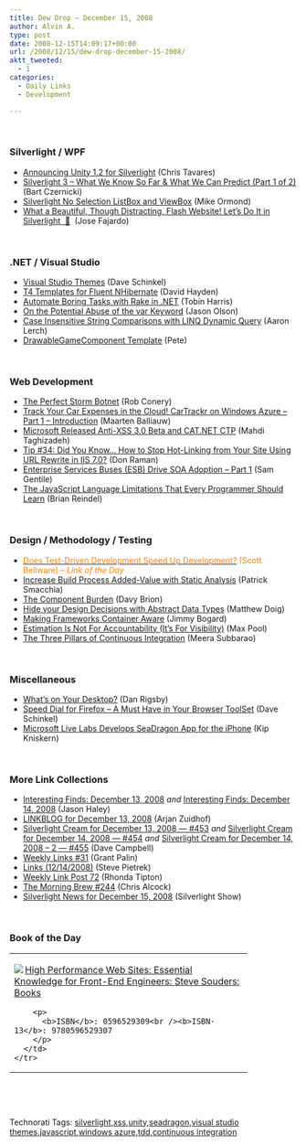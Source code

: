 ```yaml
---
title: Dew Drop – December 15, 2008
author: Alvin A.
type: post
date: 2008-12-15T14:09:17+00:00
url: /2008/12/15/dew-drop-december-15-2008/
aktt_tweeted:
  - 1
categories:
  - Daily Links
  - Development

---
```

&#160;

### Silverlight / WPF

  * <a target="_blank" href="http://www.tavaresstudios.com/Blog/post/Announcing-Unity-12-for-Silverlight.aspx">Announcing Unity 1.2 for Silverlight</a> (Chris Tavares)
  * <a target="_blank" href="http://silverlighthack.com/post/2008/12/11/Silverlight-3-What-we-Know-So-Far-What-We-Can-Predict-(Part-1-of-2).aspx">Silverlight 3 &#8211; What We Know So Far & What We Can Predict (Part 1 of 2)</a> (Bart Czernicki)
  * <a target="_blank" href="http://blogs.msdn.com/mikeormond/archive/2008/12/14/silverlight-no-selection-listbox-and-viewbox.aspx">Silverlight No Selection ListBox and ViewBox</a> (Mike Ormond)
  * <a target="_blank" href="http://www.cynergysystems.com/blogs/page/josefajardo?entry=what_a_beautiful_thou_distracting">What a Beautiful, Though Distracting, Flash Website! Let&#8217;s Do It in Silverlight&#160; 🙂</a>&#160; (Jose Fajardo)

&#160;

### .NET / Visual Studio

  * <a target="_blank" href="http://codezest.com/archive/2008/12/13/visual-studio-themes.aspx">Visual Studio Themes</a> (Dave Schinkel)
  * <a target="_blank" href="http://codebetter.com/blogs/david.hayden/archive/2008/12/14/t4-templates-for-fluent-nhibernate.aspx">T4 Templates for Fluent NHibernate</a> (David Hayden)
  * <a target="_blank" href="http://www.tobinharris.com/2008/12/13/automate-boring-tasks-with-rake-in-dotnet">Automate Boring Tasks with Rake in .NET</a> (Tobin Harris)
  * <a target="_blank" href="http://managed-world.com/archive/2008/12/14/on-the-potential-abuse-of-the-var-keyword.aspx">On the Potential Abuse of the var Keyword</a> (Jason Olson)
  * <a target="_blank" href="http://www.aaronlerch.com/blog/2008/12/15/case-insensitive-string-comparisons-with-linq-dynamic-query/">Case Insensitive String Comparisons with LINQ Dynamic Query</a> (Aaron Lerch)
  * <a target="_blank" href="http://amapplease.blogspot.com/2008/12/drawablegamecomponent-template.html">DrawableGameComponent Template</a> (Pete)

&#160;

### Web Development

  * <a target="_blank" href="http://blog.wekeroad.com/blog/the-perfect-storm-botnet/">The Perfect Storm Botnet</a> (Rob Conery)
  * <a target="_blank" href="http://blog.maartenballiauw.be/post/2008/12/15/Track-your-car-expenses-in-the-cloud!-CarTrackr-on-Windows-Azure-Part-1-Introduction.aspx">Track Your Car Expenses in the Cloud! CarTrackr on Windows Azure &#8211; Part 1 – Introduction</a> (Maarten Balliauw)
  * <a target="_blank" href="http://sharplife.net/2008/12/15/MicrosoftReleasedAntiXSS30BetaAndCATNETCTP.aspx">Microsoft Released Anti-XSS 3.0 Beta and CAT.NET CTP</a> (Mahdi Taghizadeh)
  * <a target="_blank" href="http://blogs.msdn.com/webdevelopertips/archive/2008/12/15/tip-34-did-you-know-how-to-stop-hot-linking-from-your-site-using-url-rewrite-in-iis-7-0.aspx">Tip #34: Did You Know&#8230; How to Stop Hot-Linking from Your Site Using URL Rewrite in IIS 7.0?</a> (Don Raman)
  * <a target="_blank" href="http://samgentile.com/Web/neuron-esb/enterprise-service-buses-esb-drive-soa-adoption/">Enterprise Services Buses (ESB) Drive SOA Adoption &#8211; Part 1</a> (Sam Gentile)
  * <a target="_blank" href="http://blog.reindel.com/2008/12/14/the-javascript-language-limitations-that-every-programmer-should-learn/">The JavaScript Language Limitations That Every Programmer Should Learn</a> (Brian Reindel)

&#160;

### Design / Methodology / Testing

  * <a target="_blank" href="http://blog.scottbellware.com/2008/12/does-test-driven-development-speed-up.html"><font color="#ff8000">Does Test-Driven Development Speed Up Development?</font></a> <font color="#ff8000">(Scott Bellware)<em> – Link of the Day</em></font>
  * <a target="_blank" href="http://codebetter.com/blogs/patricksmacchia/archive/2008/12/14/increase-build-process-added-value-with-static-analysis.aspx">Increase Build Process Added-Value with Static Analysis</a> (Patrick Smacchia)
  * <a target="_blank" href="http://davybrion.com/blog/2008/12/the-component-burden/">The Component Burden</a> (Davy Brion)
  * <a target="_blank" href="http://blog.matthewdoig.com/?p=169">Hide your Design Decisions with Abstract Data Types</a> (Matthew Doig)
  * <a target="_blank" href="http://www.lostechies.com/blogs/jimmy_bogard/archive/2008/12/14/making-frameworks-container-aware.aspx">Making Frameworks Container Aware</a> (Jimmy Bogard)
  * <a target="_blank" href="http://www.codesqueeze.com/estimation-is-not-for-accountability-its-for-visibility/">Estimation Is Not For Accountability (It&#8217;s For Visibility)</a> (Max Pool)
  * <a target="_blank" href="http://dotnet.dzone.com/articles/the-three-pillars-continuous-i">The Three Pillars of Continuous Integration</a> (Meera Subbarao)

&#160;

### Miscellaneous

  * <a target="_blank" href="http://www.danrigsby.com/blog/index.php/2008/12/14/whats-on-your-desktop/">What&#8217;s on Your Desktop?</a> (Dan Rigsby)
  * <a target="_blank" href="http://codezest.com/archive/2008/12/14/speed-dial-for-firefox-ndash-a-must-have-in-your.aspx">Speed Dial for Firefox &#8211; A Must Have in Your Browser ToolSet</a> (Dave Schinkel)
  * <a target="_blank" href="http://www.liveside.net/main/archive/2008/12/13/microsoft-s-live-labs-develops-seadragon-app-for-the-iphone.aspx">Microsoft Live Labs Develops SeaDragon App for the iPhone</a> (Kip Kniskern)

&#160;

### More Link Collections

  * <a target="_blank" href="http://jasonhaley.com/blog/archive/2008/12/13/142597.aspx">Interesting Finds: December 13, 2008</a>&#160;_and_&#160;<a target="_blank" href="http://jasonhaley.com/blog/archive/2008/12/14/142599.aspx">Interesting Finds: December 14, 2008</a> (Jason Haley)
  * <a target="_blank" href="http://www.arjansworld.com/2008/12/13/linkblog-for-december-13-2008/">LINKBLOG for December 13, 2008</a> (Arjan Zuidhof)
  * <a target="_blank" href="http://geekswithblogs.net/WynApseTechnicalMusings/archive/2008/12/13/127885.aspx">Silverlight Cream for December 13, 2008 &#8212; #453</a>&#160;_and_&#160;<a target="_blank" href="http://geekswithblogs.net/WynApseTechnicalMusings/archive/2008/12/14/127889.aspx">Silverlight Cream for December 14, 2008 &#8212; #454</a> _and_&#160;<a target="_blank" href="http://geekswithblogs.net/WynApseTechnicalMusings/archive/2008/12/14/127894.aspx">Silverlight Cream for December 14, 2008 &#8211; 2 &#8212; #455</a> (Dave Campbell)
  * <a target="_blank" href="http://grantpalin.com/2008/12/14/weekly-links-31/">Weekly Links #31</a> (Grant Palin)
  * <a target="_blank" href="http://spietrek.blogspot.com/2008/12/links-12142008.html">Links (12/14/2008)</a> (Steve Pietrek)
  * <a target="_blank" href="http://rtipton.wordpress.com/2008/12/14/weekly-link-post-72/">Weekly Link Post 72</a> (Rhonda Tipton)
  * <a target="_blank" href="http://blog.cwa.me.uk/2008/12/15/the-morning-brew-244/">The Morning Brew #244</a> (Chris Alcock)
  * <a target="_blank" href="http://www.silverlightshow.net/news/Silverlight-News-for-December-15-2008.aspx">Silverlight News for December 15, 2008</a> (Silverlight Show)

&#160;

### Book of the Day

<div style="padding-bottom: 0px; margin: 0px; padding-left: 0px; padding-right: 0px; display: inline; float: none; padding-top: 0px" id="scid:7dc1bd33-94bd-46fd-a20b-0131235bcd47:ffd18589-0d34-4cf3-a487-d3aae1e42c9b" class="wlWriterEditableSmartContent">
  <table cellspacing="0" cellpadding="2" width="400" border="0" unselectable="on">
    <tr>
      <td valign="top" width="400">
        <p>
          <a title="High Performance Web Sites: Essential Knowledge for Front-End Engineers: Steve Souders: Books" href="http://www.amazon.com/exec/obidos/ASIN/0596529309/alvinashcraft-20"><img data-recalc-dims="1" decoding="async" src="https://i0.wp.com/images.amazon.com/images/P/0596529309.01.MZZZZZZZ.jpg?w=660" border="0" align="left" style="float:left" />High Performance Web Sites: Essential Knowledge for Front-End Engineers: Steve Souders: Books</a>
        </p>
        
        <p>
          <b>ISBN</b>: 0596529309<br /><b>ISBN-13</b>: 9780596529307
        </p>
      </td>
    </tr>
  </table>
</div>

&#160;

<div style="padding-bottom: 0px; margin: 0px; padding-left: 0px; padding-right: 0px; display: inline; float: none; padding-top: 0px" id="scid:C16BAC14-9A3D-4c50-9394-FBFEF7A93539:5b471db3-4515-4eff-863e-770b2d096a55" class="wlWriterEditableSmartContent">
  <!--dotnetkickit-->
</div>

&#160;

<div style="padding-bottom: 0px; margin: 0px; padding-left: 0px; padding-right: 0px; display: inline; float: none; padding-top: 0px" id="scid:0767317B-992E-4b12-91E0-4F059A8CECA8:65415df5-6e97-420c-8786-aefbf782f685" class="wlWriterEditableSmartContent">
  Technorati Tags: <a href="http://technorati.com/tags/silverlight" rel="tag">silverlight</a>,<a href="http://technorati.com/tags/xss" rel="tag">xss</a>,<a href="http://technorati.com/tags/unity" rel="tag">unity</a>,<a href="http://technorati.com/tags/seadragon" rel="tag">seadragon</a>,<a href="http://technorati.com/tags/visual+studio+themes" rel="tag">visual studio themes</a>,<a href="http://technorati.com/tags/javascript" rel="tag">javascript</a>,<a href="http://technorati.com/tags/windows+azure" rel="tag">windows azure</a>,<a href="http://technorati.com/tags/tdd" rel="tag">tdd</a>,<a href="http://technorati.com/tags/continuous+integration" rel="tag">continuous integration</a>
</div>